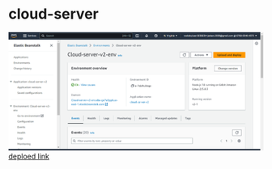 # cloud-server
![screen](./aaaa.png)
[deploed link](http://cloud-server-v2-env.eba-ge7a9pp6.us-east-1.elasticbeanstalk.com/)